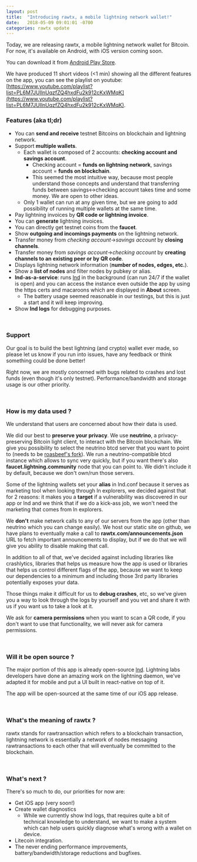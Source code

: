 ```yaml
---
layout: post
title:  "Introducing rawtx, a mobile lightning network wallet!"
date:   2018-05-09 09:01:01 -0700
categories: rawtx update
---
```

Today, we are releasing rawtx, a mobile lightning network wallet for Bitcoin.
For now, it's available on Android, with iOS version coming soon.

You can download it from [Android Play Store](https://play.google.com/store/apps/details?id=com.rtxwallet).

We have produced 11 short videos (<1 min) showing all the different features on the app, you can
see the playlist on youtube: [https://www.youtube.com/playlist?list=PL6M7JUIlnUqzfZQ4hxdFu2k912cKxWMqK](https://www.youtube.com/playlist?list=PL6M7JUIlnUqzfZQ4hxdFu2k912cKxWMqK).

### Features (aka tl;dr)
* You can **send and receive** testnet Bitcoins on blockchain and lightning network.
* Support **multiple wallets**.
    * Each wallet is composed of 2 accounts: **checking account and savings account**.
        * Checking account = **funds on lightning network**, savings account = **funds on blockchain**.
        * This seemed the most intuitive way, because most people understand those concepts
        and understand that transferring funds between savings<->checking account takes time and some money.
        We are open to other ideas.
    * Only 1 wallet can run at any given time, but we are going to add
    possibility of running multiple wallets at the same time.
* Pay lightning invoices by **QR code or lightning invoice**.
* You can **generate** lightning invoices.
* You can directly get testnet coins from the **faucet**.
* Show **outgoing and incomings payments** on the lightning network.
* Transfer money from *checking account*->*savings account* by **closing channels**.
* Transfer money from *savings account*->*checking account* by **creating channels to an existing peer or by QR code**.
* Displays lightning network information (**number of nodes, edges, etc.**).
* Show a **list of nodes** and filter nodes by pubkey or alias.
* **lnd-as-a-service**: runs [lnd](https://github.com/lightningnetwork/lnd) in the background (can run 24/7 if the wallet is open) and you can
access the instance even outside the app by using the https certs and macaroons which are displayed in **About** screen.
    * The battery usage seemed reasonable in our testings, but this is just a start and it will keep improving.
* Show **lnd logs** for debugging purposes.

&nbsp;

### Support
Our goal is to build the best lightning (and crypto) wallet ever made, so please let us
know if you run into issues, have any feedback or think something could be done better!

Right now, we are mostly concerned with bugs related to crashes and lost funds (even though it's only testnet).
Performance/bandwidth and storage usage is our other priority.

&nbsp;

### How is my data used ?
We understand that users are concerned about how their data is used.

We did our best to **preserve your privacy**. We use **neutrino**, a privacy-preserving Bitcoin
light client, to interact with the Bitcoin blockchain. We give you possibility to select the neutrino
btcd server that you want to point to (needs to be [roasbeef's fork](https://github.com/Roasbeef/btcd)).
We run a neutrino-compatible btcd instance which allows to sync very quickly, but if you want
there's also **faucet.lightning.community** node that you can point to. We didn't include it by default,
because we don't own/run those servers.

Some of the lightning wallets set your **alias** in lnd.conf because it serves as marketing tool
when looking through ln explorers, we decided against that for 2 reasons: it makes you a **target**
if a vulnerability was discovered in our app or lnd and we think that if we do a kick-ass job, we
won't need the marketing that comes from ln explorers.

We **don't** make network calls to any of our servers from the app (other than neutrino which you can change easily). We
host our static site on github, we have plans to eventually make a call to **rawtx.com/announcements.json**
URL to fetch important announcements to display, but if we do that we will give you ability to
disable making that call.

In addition to all of that, we've decided against including libraries like crashlytics,
libraries that helps us measure how the app is used or libraries that helps us control different
flags of the app, because we want to keep our dependencies to a minimum and including those 3rd party libraries
potentially exposes your data.

Those things make it difficult for us to **debug crashes**, etc, so we've given you a way to look through
the logs by yourself and you vet and share it with us if you want us to take a look at it.

We ask for **camera permissions** when you want to scan a QR code, if you don't want to use
that functionality, we will never ask for camera permissions.

&nbsp;

### Will it be open source ?
The major portion of this app is already open-source [lnd](https://github.com/lightningnetwork/lnd).
Lightning labs developers have done an amazing work on the lightning daemon, we've adapted
it for mobile and put a UI built in react-native on top of it.

The app will be open-sourced at the same time of our iOS app release.

&nbsp;

### What's the meaning of rawtx ?
rawtx stands for rawtransaction which refers to a blockchain transaction, lightning network is essentially
a network of nodes messaging rawtransactions to each other that will eventually be committed to the blockchain.

&nbsp;

### What's next ?
There's so much to do, our priorities for now are:
* Get iOS app (very soon!)
* Create wallet diagnostics
    * While we currently show lnd logs, that requires quite a bit of technical knowledge to understand, we
    want to make a system which can help users quickly diagnose what's wrong with a wallet on device.
* Litecoin integration.
* The never ending performance improvements, battery/bandwidth/storage reductions and bugfixes.
